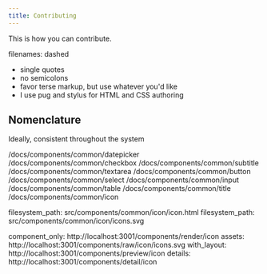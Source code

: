 ```yaml
---
title: Contributing
---
```


This is how you can contribute.

filenames: dashed
- single quotes
- no semicolons
- favor terse markup, but use whatever you'd like
- I use pug and stylus for HTML and CSS authoring

## Nomenclature

Ideally, consistent throughout the system

/docs/components/common/datepicker
/docs/components/common/checkbox
/docs/components/common/subtitle
/docs/components/common/textarea
/docs/components/common/button
/docs/components/common/select
/docs/components/common/input
/docs/components/common/table
/docs/components/common/title
/docs/components/common/icon


filesystem_path: src/components/common/icon/icon.html
filesystem_path: src/components/common/icon/icons.svg

component_only: http://localhost:3001/components/render/icon
assets: http://localhost:3001/components/raw/icon/icons.svg
with_layout: http://localhost:3001/components/preview/icon
details: http://localhost:3001/components/detail/icon
